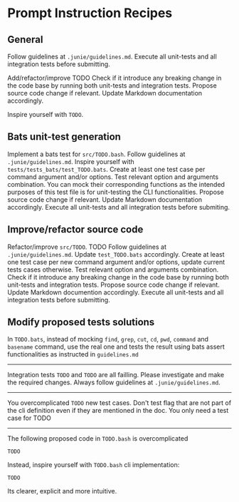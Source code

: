 # Prompt Instruction Recipes

## General

Follow guidelines at `.junie/guidelines.md`.
Execute all unit-tests and all integration tests before submitting.

Add/refactor/improve TODO 
Check if it introduce any breaking change in the code base by running both unit-tests and integration tests.
Propose source code change if relevant. 
Update Markdown documentation accordingly. 

Inspire yourself with `TODO`.

## Bats unit-test generation 

Implement a bats test for `src/TODO.bash`.
Follow guidelines at `.junie/guidelines.md`.
Inspire yourself with `tests/tests_bats/test_TODO.bats`.
Create at least one test case per command argument and/or options.
Test relevant option and arguments combination.
You can mock their corresponding functions as the intended purposes of this test file is for unit-testing the CLI functionalities.
Propose source code change if relevant. 
Update Markdown documentation accordingly. 
Execute all unit-tests and all integration tests before submiting.

## Improve/refactor source code

Refactor/improve `src/TODO`.
TODO
Follow guidelines at `.junie/guidelines.md`.
Update `test_TODO.bats` accordingly.
Create at least one test case per new command argument and/or options, update current tests cases otherwise.
Test relevant option and arguments combination.
Check if it introduce any breaking change in the code base by running both unit-tests and integration tests.
Propose source code change if relevant.
Update Markdown documention accordingly. 
Execute all unit-tests and all integration tests before submitting.

## Modify proposed tests solutions 

In `TODO.bats`, instead of mocking `find`, `grep`, `cut`, `cd`, `pwd`, `command` and `basename` command, use the real one and tests the result using bats assert functionalities as instructed in `guidelines.md`

---

Integration tests `TODO` and `TODO` are all failling. 
Please investigate and make the required changes. 
Always follow guidelines at `.junie/guidelines.md`.

---

You overcomplicated `TODO` new test cases. 
Don't test flag that are not part of the cli definition even if they are mentioned in the doc.
You only need a test case for TODO

---

The following proposed code in `TODO.bash` is overcomplicated 
```shell
TODO
```
Instead, inspire yourself with `TODO.bash` cli implementation:
```shell
TODO
```
Its clearer, explicit and more intuitive.
 
